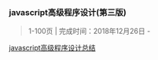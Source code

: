 ### javascript高级程序设计(第三版)   
>1-100页 | 完成时间：2018年12月26日 -       

[javascript高级程序设计总结](https://github.com/13653389794/plain/blob/master/book/总结/javascript高级程序设计第三版.md)   